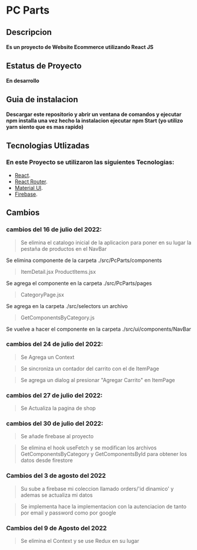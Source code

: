 # PC Parts

## Descripcion

#### Es un proyecto de Website Ecommerce utilizando React JS 

## Estatus de Proyecto 

#### En desarrollo

## Guia de instalacion

#### Descargar este repositorio y abrir un ventana de comandos y ejecutar npm installa una vez hecho la instalacion ejecutar npm Start (yo utilizo yarn siento que es mas rapido)

## Tecnologias Utlizadas

### En este Proyecto se utilizaron las siguientes Tecnologias:

- [React](https://es.reactjs.org/).
- [React Router](https://reactrouter.com/).
- [Material UI](https://mui.com/).
- [Firebase](https://firebase.google.com/).
    
## Cambios
### cambios del 16 de julio del 2022: 

> Se elimina el catalogo inicial de la aplicacion para poner en su lugar la pestaña de productos en el NavBar

Se elimina componente de la carpeta ./src/PcParts/components

> ItemDetail.jsx
> ProductItems.jsx

Se agrega el componente en la carpeta ./src/PcParts/pages

> CategoryPage.jsx

Se agrega en la carpeta ./src/selectors un archivo 

> GetComponentsByCategory.js

Se vuelve a hacer el componente en la carpeta ./src/ui/components/NavBar

### cambios del 24 de julio del 2022: 

> Se Agrega un Context 

> Se sincroniza un contador del carrito con el de ItemPage

> Se agrega un dialog al presionar "Agregar Carrito" en ItemPage

### cambios del 27 de julio del 2022: 

> Se Actualiza la pagina de shop

### cambios del 30 de julio del 2022: 

> Se añade firebase al proyecto

> Se elimina el hook useFetch y se modifican los archivos GetComponentsByCategory y GetComponentsById para obtener los datos desde firestore

### Cambios del 3 de agosto del 2022

> Su sube a firebase mi coleccion llamado orders/'id dinamico' y ademas se actualiza mi datos

>Se implementa hace la implementacion con la autenciacion de tanto por email y password como por google

### Cambios del 9 de Agosto del 2022

> Se elimina el Context y se use Redux en su lugar
